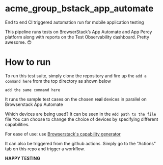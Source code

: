 # acme_group_bstack_app_automate

End to end CI triggered automation run for mobile application testing

This pipeline runs tests on BrowserStack’s App Automate and App Percy platform along with reports on the Test Observability dashboard. Pretty awesome. :heart_eyes:

# How to run
To run this test suite, simply clone the repository and fire up the `add a command here`
from the top directory as shown below
```
add the same command here

```

It runs the sample test cases on the chosen **real** devices in
parallel on Browserstack App Automate

Which devices are being used?
It can be seen in the `Add path to the file` file
You can choose to change the choice of devices by specifying different capabilities.

For ease of use: use [Browserstack's capability generator](https://www.browserstack.com/app-automate/capabilities)

It can also be triggered from the github actions.
Simply go to the "Actions" tab on this repo and trigger a workflow.


**HAPPY TESTING**


